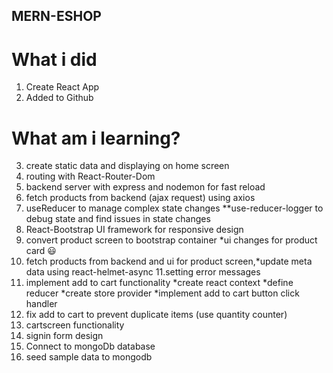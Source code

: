 ## MERN-ESHOP

# What i did

1. Create React App
2. Added to Github

# What am i learning?

3. create static data and displaying on home screen
4. routing with React-Router-Dom
5. backend server with express and nodemon for fast reload
6. fetch products from backend (ajax request) using axios
7. useReducer to manage complex state changes
   \*\*use-reducer-logger to debug state and find issues in state changes
8. React-Bootstrap UI framework for responsive design
9. convert product screen to bootstrap container
   \*ui changes for product card :smiley:
10. fetch products from backend and ui for product screen,\*update meta data using react-helmet-async
    11.setting error messages
11. implement add to cart functionality
    *create react context
    *define reducer
    *create store provider
    *implement add to cart button click handler
12. fix add to cart to prevent duplicate items (use quantity counter)
13. cartscreen functionality
14. signin form design
15. Connect to mongoDb database
16. seed sample data to mongodb
